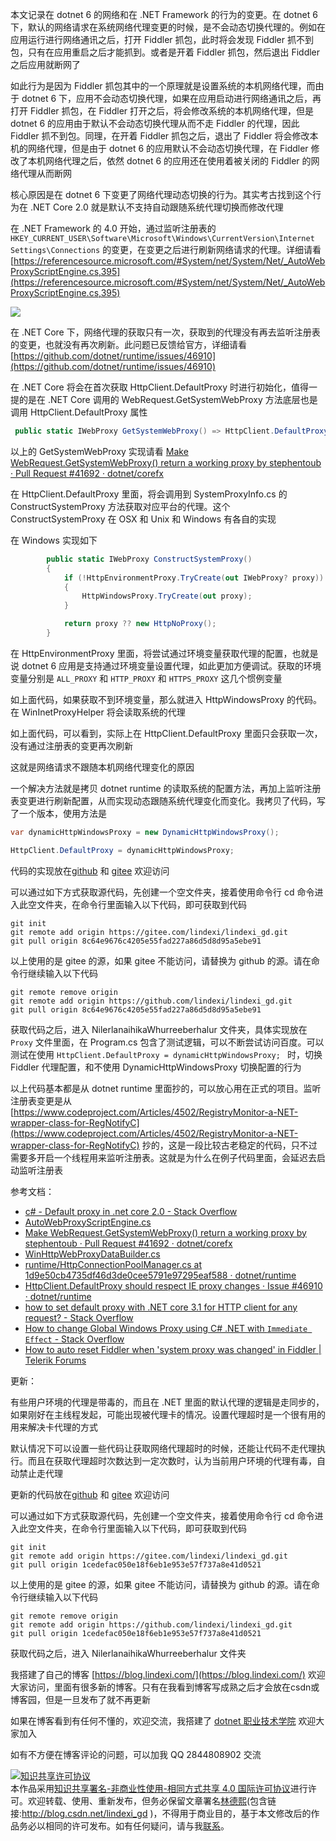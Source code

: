 
本文记录在 dotnet 6 的网络和在 .NET Framework 的行为的变更。在 dotnet 6 下，默认的网络请求在系统网络代理变更的时候，是不会动态切换代理的。例如在应用运行进行网络通讯之后，打开 Fiddler 抓包，此时将会发现 Fiddler 抓不到包，只有在应用重启之后才能抓到。或者是开着 Fiddler 抓包，然后退出 Fiddler 之后应用就断网了

<!--more-->


<!-- CreateTime:2022/7/19 8:43:16 -->

<!-- 发布 -->
<!-- 标签： 网络 -->

如此行为是因为 Fiddler 抓包其中的一个原理就是设置系统的本机网络代理，而由于 dotnet 6 下，应用不会动态切换代理，如果在应用启动进行网络通讯之后，再打开 Fiddler 抓包，在 Fiddler 打开之后，将会修改系统的本机网络代理，但是 dotnet 6 的应用由于默认不会动态切换代理从而不走 Fiddler 的代理，因此 Fiddler 抓不到包。同理，在开着 Fiddler 抓包之后，退出了 Fiddler 将会修改本机的网络代理，但是由于 dotnet 6 的应用默认不会动态切换代理，在 Fiddler 修改了本机网络代理之后，依然 dotnet 6 的应用还在使用着被关闭的 Fiddler 的网络代理从而断网

核心原因是在 dotnet 6 下变更了网络代理动态切换的行为。其实考古找到这个行为在 .NET Core 2.0 就是默认不支持自动跟随系统代理切换而修改代理

在 .NET Framework 的 4.0 开始，通过监听注册表的 `HKEY_CURRENT_USER\Software\Microsoft\Windows\CurrentVersion\Internet Settings\Connections` 的变更，在变更之后进行刷新网络请求的代理。详细请看 [https://referencesource.microsoft.com/#System/net/System/Net/_AutoWebProxyScriptEngine.cs,395](https://referencesource.microsoft.com/#System/net/System/Net/_AutoWebProxyScriptEngine.cs,395)

<!-- ![](image/dotnet 6 为什么网络请求不跟随系统网络代理变化而动态切换代理/dotnet 6 为什么网络请求不跟随系统网络代理变化而动态切换代理0.png) -->

![](http://image.acmx.xyz/lindexi%2F202271985521104.jpg)

在 .NET Core 下，网络代理的获取只有一次，获取到的代理没有再去监听注册表的变更，也就没有再次刷新。此问题已反馈给官方，详细请看 [https://github.com/dotnet/runtime/issues/46910](https://github.com/dotnet/runtime/issues/46910)

在 .NET Core 将会在首次获取 HttpClient.DefaultProxy 时进行初始化，值得一提的是在 .NET Core 调用的 WebRequest.GetSystemWebProxy 方法底层也是调用 HttpClient.DefaultProxy 属性

```csharp
 public static IWebProxy GetSystemWebProxy() => HttpClient.DefaultProxy;
```

以上的 GetSystemWebProxy 实现请看 [Make WebRequest.GetSystemWebProxy() return a working proxy by stephentoub · Pull Request #41692 · dotnet/corefx](https://github.com/dotnet/corefx/pull/41692 )

在 HttpClient.DefaultProxy 里面，将会调用到 SystemProxyInfo.cs 的 ConstructSystemProxy 方法获取对应平台的代理。这个 ConstructSystemProxy 在 OSX 和 Unix 和 Windows 有各自的实现

在 Windows 实现如下

```csharp
        public static IWebProxy ConstructSystemProxy()
        {
            if (!HttpEnvironmentProxy.TryCreate(out IWebProxy? proxy))
            {
                HttpWindowsProxy.TryCreate(out proxy);
            }

            return proxy ?? new HttpNoProxy();
        }
```

在 HttpEnvironmentProxy 里面，将尝试通过环境变量获取代理的配置，也就是说 dotnet 6 应用是支持通过环境变量设置代理，如此更加方便调试。获取的环境变量分别是 `ALL_PROXY` 和 `HTTP_PROXY` 和 `HTTPS_PROXY` 这几个惯例变量

如上面代码，如果获取不到环境变量，那么就进入 HttpWindowsProxy 的代码。在 WinInetProxyHelper 将会读取系统的代理

如上面代码，可以看到，实际上在 HttpClient.DefaultProxy 里面只会获取一次，没有通过注册表的变更再次刷新

这就是网络请求不跟随本机网络代理变化的原因

一个解决方法就是拷贝 dotnet runtime 的读取系统的配置方法，再加上监听注册表变更进行刷新配置，从而实现动态跟随系统代理变化而变化。我拷贝了代码，写了一个版本，使用方法是

```csharp
var dynamicHttpWindowsProxy = new DynamicHttpWindowsProxy();

HttpClient.DefaultProxy = dynamicHttpWindowsProxy; 
```

代码的实现放在[github](https://github.com/lindexi/lindexi_gd/tree/8c64e9676c4205e55fad227a86d5d8d95a5ebe91/NilerlanaihikaWhurreeberhalur) 和 [gitee](https://gitee.com/lindexi/lindexi_gd/tree/8c64e9676c4205e55fad227a86d5d8d95a5ebe91/NilerlanaihikaWhurreeberhalur) 欢迎访问

可以通过如下方式获取源代码，先创建一个空文件夹，接着使用命令行 cd 命令进入此空文件夹，在命令行里面输入以下代码，即可获取到代码

```
git init
git remote add origin https://gitee.com/lindexi/lindexi_gd.git
git pull origin 8c64e9676c4205e55fad227a86d5d8d95a5ebe91
```

以上使用的是 gitee 的源，如果 gitee 不能访问，请替换为 github 的源。请在命令行继续输入以下代码

```
git remote remove origin
git remote add origin https://github.com/lindexi/lindexi_gd.git
git pull origin 8c64e9676c4205e55fad227a86d5d8d95a5ebe91
```

获取代码之后，进入 NilerlanaihikaWhurreeberhalur 文件夹，具体实现放在 `Proxy` 文件里面，在 Program.cs 包含了测试逻辑，可以不断尝试访问百度。可以测试在使用 `HttpClient.DefaultProxy = dynamicHttpWindowsProxy; ` 时，切换 Fiddler 代理配置，和不使用 DynamicHttpWindowsProxy 切换配置的行为

以上代码基本都是从 dotnet runtime 里面抄的，可以放心用在正式的项目。监听注册表变更是从 [https://www.codeproject.com/Articles/4502/RegistryMonitor-a-NET-wrapper-class-for-RegNotifyC](https://www.codeproject.com/Articles/4502/RegistryMonitor-a-NET-wrapper-class-for-RegNotifyC) 抄的，这是一段比较古老稳定的代码，只不过需要多开启一个线程用来监听注册表。这就是为什么在例子代码里面，会延迟去启动监听注册表

参考文档：

- [c# - Default proxy in .net core 2.0 - Stack Overflow](https://stackoverflow.com/questions/50205990/default-proxy-in-net-core-2-0/52701989#52701989 )
- [AutoWebProxyScriptEngine.cs](https://referencesource.microsoft.com/#System/net/System/Net/_AutoWebProxyScriptEngine.cs,395 )
- [Make WebRequest.GetSystemWebProxy() return a working proxy by stephentoub · Pull Request #41692 · dotnet/corefx](https://github.com/dotnet/corefx/pull/41692 )
- [WinHttpWebProxyDataBuilder.cs](https://referencesource.microsoft.com/#System/net/System/Net/_WinHttpWebProxyDataBuilder.cs,22 )
- [runtime/HttpConnectionPoolManager.cs at 1d9e50cb4735df46d3de0cee5791e97295eaf588 · dotnet/runtime](https://github.com/dotnet/runtime/blob/1d9e50cb4735df46d3de0cee5791e97295eaf588/src/libraries/System.Net.Http/src/System/Net/Http/SocketsHttpHandler/HttpConnectionPoolManager.cs#L147 )
- [HttpClient.DefaultProxy should respect IE proxy changes · Issue #46910 · dotnet/runtime](https://github.com/dotnet/runtime/issues/46910 )
- [how to set default proxy with .NET core 3.1 for HTTP client for any request? - Stack Overflow](https://stackoverflow.com/questions/64931470/how-to-set-default-proxy-with-net-core-3-1-for-http-client-for-any-request )
- [How to change Global Windows Proxy using C# .NET with `Immediate Effect` - Stack Overflow](https://stackoverflow.com/questions/2020363/how-to-change-global-windows-proxy-using-c-sharp-net-with-immediate-effect )
- [How to auto reset Fiddler when 'system proxy was changed' in Fiddler | Telerik Forums](https://www.telerik.com/forums/how-to-auto-reset-fiddler-when-%27system-proxy-was-changed%27 )

更新：

有些用户环境的代理是带毒的，而且在 .NET 里面的默认代理的逻辑是走同步的，如果刚好在主线程发起，可能出现被代理卡的情况。设置代理超时是一个很有用的用来解决卡代理的方式

默认情况下可以设置一些代码让获取网络代理超时的时候，还能让代码不走代理执行。而且在获取代理超时次数达到一定次数时，认为当前用户环境的代理有毒，自动禁止走代理

更新的代码放在[github](https://github.com/lindexi/lindexi_gd/tree/1cedefac050e18f6eb1e953e57f737a8e41d0521/NilerlanaihikaWhurreeberhalur) 和 [gitee](https://gitee.com/lindexi/lindexi_gd/tree/1cedefac050e18f6eb1e953e57f737a8e41d0521/NilerlanaihikaWhurreeberhalur) 欢迎访问

可以通过如下方式获取源代码，先创建一个空文件夹，接着使用命令行 cd 命令进入此空文件夹，在命令行里面输入以下代码，即可获取到代码

```
git init
git remote add origin https://gitee.com/lindexi/lindexi_gd.git
git pull origin 1cedefac050e18f6eb1e953e57f737a8e41d0521
```

以上使用的是 gitee 的源，如果 gitee 不能访问，请替换为 github 的源。请在命令行继续输入以下代码

```
git remote remove origin
git remote add origin https://github.com/lindexi/lindexi_gd.git
git pull origin 1cedefac050e18f6eb1e953e57f737a8e41d0521
```

获取代码之后，进入 NilerlanaihikaWhurreeberhalur 文件夹



我搭建了自己的博客 [https://blog.lindexi.com/](https://blog.lindexi.com/) 欢迎大家访问，里面有很多新的博客。只有在我看到博客写成熟之后才会放在csdn或博客园，但是一旦发布了就不再更新

如果在博客看到有任何不懂的，欢迎交流，我搭建了 [dotnet 职业技术学院](https://t.me/dotnet_campus) 欢迎大家加入

如有不方便在博客评论的问题，可以加我 QQ 2844808902 交流

<a rel="license" href="http://creativecommons.org/licenses/by-nc-sa/4.0/"><img alt="知识共享许可协议" style="border-width:0" src="https://licensebuttons.net/l/by-nc-sa/4.0/88x31.png" /></a><br />本作品采用<a rel="license" href="http://creativecommons.org/licenses/by-nc-sa/4.0/">知识共享署名-非商业性使用-相同方式共享 4.0 国际许可协议</a>进行许可。欢迎转载、使用、重新发布，但务必保留文章署名[林德熙](http://blog.csdn.net/lindexi_gd)(包含链接:http://blog.csdn.net/lindexi_gd )，不得用于商业目的，基于本文修改后的作品务必以相同的许可发布。如有任何疑问，请与我[联系](mailto:lindexi_gd@163.com)。